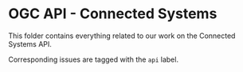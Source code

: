 # OGC API - Connected Systems

This folder contains everything related to our work on the Connected Systems API.

Corresponding issues are tagged with the `api` label.
